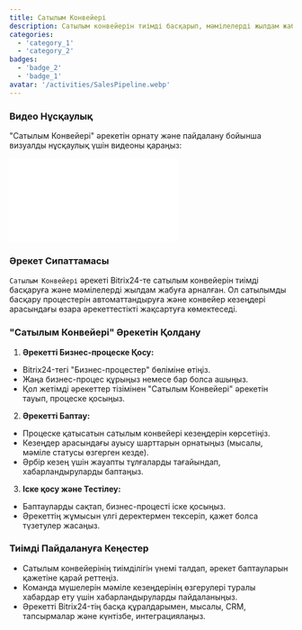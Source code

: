 ```yaml
---
title: Сатылым Конвейері
description: Сатылым конвейерін тиімді басқарып, мәмілелерді жылдам жабыңыз.
categories:
  - 'category_1'
  - 'category_2'
badges:
  - 'badge_2'
  - 'badge_1'
avatar: '/activities/SalesPipeline.webp'
---
```

### Видео Нұсқаулық

"Сатылым Конвейері" әрекетін орнату және пайдалану бойынша визуалды нұсқаулық үшін видеоны қараңыз:

<iframe
  class="aspect-video w-full mb-2 "
  src="//www.youtube.com/embed/OyzJd8BcTfY?feature=oembed&rel=0"
  frameborder="0"
  allow="accelerometer; autoplay; encrypted-media; gyroscope"
  allowfullscreen>
</iframe>

### Әрекет Сипаттамасы

`Сатылым Конвейері` әрекеті Bitrix24-те сатылым конвейерін тиімді басқаруға және мәмілелерді жылдам жабуға арналған. Ол сатылымды басқару процестерін автоматтандыруға және конвейер кезеңдері арасындағы өзара әрекеттестікті жақсартуға көмектеседі.

### "Сатылым Конвейері" Әрекетін Қолдану

1. **Әрекетті Бизнес-процеске Қосу:**
  - Bitrix24-тегі "Бизнес-процестер" бөліміне өтіңіз.
  - Жаңа бизнес-процес құрыңыз немесе бар болса ашыңыз.
  - Қол жетімді әрекеттер тізімінен "Сатылым Конвейері" әрекетін тауып, процеске қосыңыз.

2. **Әрекетті Баптау:**
  - Процеске қатысатын сатылым конвейері кезеңдерін көрсетіңіз.
  - Кезеңдер арасындағы ауысу шарттарын орнатыңыз (мысалы, мәміле статусы өзгерген кезде).
  - Әрбір кезең үшін жауапты тұлғаларды тағайындап, хабарландыруларды баптаңыз.

3. **Іске қосу және Тестілеу:**
  - Баптауларды сақтап, бизнес-процесті іске қосыңыз.
  - Әрекеттің жұмысын үлгі деректермен тексеріп, қажет болса түзетулер жасаңыз.

### Тиімді Пайдалануға Кеңестер

- Сатылым конвейерінің тиімділігін үнемі талдап, әрекет баптауларын қажетіне қарай реттеңіз.
- Команда мүшелерін мәміле кезеңдерінің өзгерулері туралы хабардар ету үшін хабарландыруларды пайдаланыңыз.
- Әрекетті Bitrix24-тің басқа құралдарымен, мысалы, CRM, тапсырмалар және күнтізбе, интеграциялаңыз.